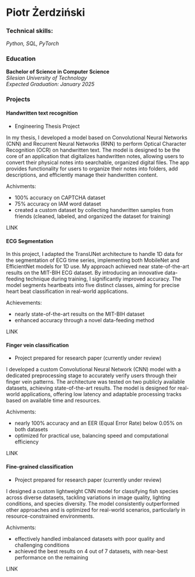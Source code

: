 # Piotr Żerdziński

### Technical skills:
*Python, SQL, PyTorch*

### Education
**Bachelor of Science in Computer Science**  
*Silesian University of Technology*  
*Expected Graduation: January 2025*  

### Projects


#### Handwritten text recognition
 - Engineering Thesis Project

In my thesis, I developed a model based on Convolutional Neural Networks (CNN) and Recurrent Neural Networks (RNN) to perform Optical Character Recognition (OCR) on handwritten text. The model is designed to be the core of an application that digitalizes handwritten notes, allowing users to convert their physical notes into searchable, organized digital files. The app provides functionality for users to organize their notes into folders, add descriptions, and efficiently manage their handwritten content.

Achivments:
- 100% accuracy on CAPTCHA dataset
- 75% accuracy on IAM word dataset
- created a custom dataset by collecting handwritten samples from friends (cleaned, labeled, and organized the dataset for training)

LINK

#### ECG Segmentation

In this project, I adapted the TransUNet architecture to handle 1D data for the segmentation of ECG time series, implementing both MobileNet and EfficientNet models for 1D use. My approach achieved near state-of-the-art results on the MIT-BIH ECG dataset. By introducing an innovative data-feeding technique during training, I significantly improved accuracy. The model segments heartbeats into five distinct classes, aiming for precise heart beat classification in real-world applications.

Achievements:

- nearly state-of-the-art results on the MIT-BIH dataset
- enhanced accuracy through a novel data-feeding method

LINK

#### Finger vein classification

- Project prepared for research paper (currently under review)

I developed a custom Convolutional Neural Network (CNN) model with a dedicated preprocessing stage to accurately verify users through their finger vein patterns. The architecture was tested on two publicly available datasets, achieving state-of-the-art results. The model is designed for real-world applications, offering low latency and adaptable processing tracks based on available time and resources.

Achivments:
- nearly 100% accuracy and an EER (Equal Error Rate) below 0.05% on both datasets
- optimized for practical use, balancing speed and computational efficiency

LINK

#### Fine-grained classification

- Project prepared for research paper (currently under review)

I designed a custom lightweight CNN model for classifying fish species across diverse datasets, tackling variations in image quality, lighting conditions, and species diversity. The model consistently outperformed other approaches and is optimized for real-world scenarios, particularly in resource-constrained environments.

Achivments:
- effectively handled imbalanced datasets with poor quality and challenging conditions
- achieved the best results on 4 out of 7 datasets, with near-best performance on the remaining

LINK

